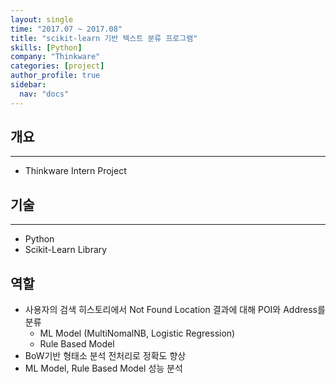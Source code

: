 ```yaml
---
layout: single
time: "2017.07 ~ 2017.08"
title: "scikit-learn 기반 텍스트 분류 프로그램"
skills: [Python]
company: "Thinkware"
categories: [project]
author_profile: true
sidebar:
  nav: "docs"
---
```


## 개요 
---

* Thinkware Intern Project 

## 기술
---

* Python
* Scikit-Learn Library

## 역할

* 사용자의 검색 히스토리에서 Not Found Location 결과에 대해 POI와 Address를 분류
  * ML Model (MultiNomalNB, Logistic Regression)
  * Rule Based Model
* BoW기반 형태소 분석 전처리로 정확도 향상
* ML Model, Rule Based Model 성능 분석